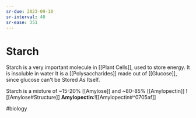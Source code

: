```yaml
---
sr-due: 2023-09-10
sr-interval: 40
sr-ease: 351
---
```

# Starch

Starch is a very important molecule in [[Plant Cells]], used to store energy. It is insoluble in water 
It is a [[Polysaccharides]] made out of [[Glucose]], since glucose can't be Stored As Itself.

Starch is a mixture of ~15-20% [[Amylose]] and ~80-85% [[Amylopectin]]
![[Amylose#Structure]]
**Amylopectin**:![[Amylopectin#^0705af]]


#biology 